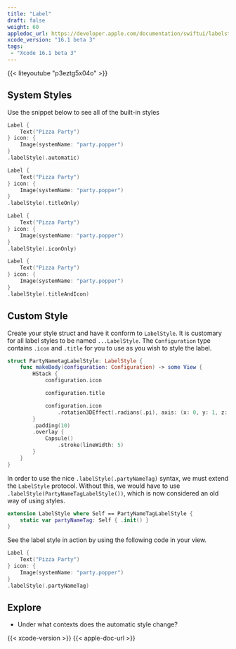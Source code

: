 ```yaml
---
title: "Label"
draft: false
weight: 60
appledoc_url: https://developer.apple.com/documentation/swiftui/labelstyle
xcode_version: "16.1 beta 3"
tags:
 - "Xcode 16.1 beta 3"
---
```


{{< liteyoutube "p3eztg5x04o" >}}

## System Styles

Use the snippet below to see all of the built-in styles

```swift            
Label {
    Text("Pizza Party")
} icon: {
    Image(systemName: "party.popper")
}
.labelStyle(.automatic)

Label {
    Text("Pizza Party")
} icon: {
    Image(systemName: "party.popper")
}
.labelStyle(.titleOnly)

Label {
    Text("Pizza Party")
} icon: {
    Image(systemName: "party.popper")
}
.labelStyle(.iconOnly)

Label {
    Text("Pizza Party")
} icon: {
    Image(systemName: "party.popper")
}
.labelStyle(.titleAndIcon)
```

## Custom Style

Create your style struct and have it conform to `LabelStyle`. It is customary for all label styles to be named `...LabelStyle`. The `Configuration` type contains `.icon` and `.title` for you to use as you wish to style the label.

```swift
struct PartyNametagLabelStyle: LabelStyle {
    func makeBody(configuration: Configuration) -> some View {
        HStack {
            configuration.icon

            configuration.title

            configuration.icon
                .rotation3DEffect(.radians(.pi), axis: (x: 0, y: 1, z: 0))
        }
        .padding(10)
        .overlay {
            Capsule()
                .stroke(lineWidth: 5)
        }
    }
}
```

In order to use the nice `.labelStyle(.partyNameTag)` syntax, we must extend the `LabelStyle` protocol. Without this, we would have to use `.labelStyle(PartyNameTagLabelStyle())`, which is now considered an old way of using styles.

```swift
extension LabelStyle where Self == PartyNameTagLabelStyle {
    static var partyNameTag: Self { .init() }
}
```

See the label style in action by using the following code in your view. 

```swift
Label {
    Text("Pizza Party")
} icon: {
    Image(systemName: "party.popper")
}
.labelStyle(.partyNameTag)
```

## Explore

* Under what contexts does the automatic style change?

{{< xcode-version >}}
{{< apple-doc-url >}}
